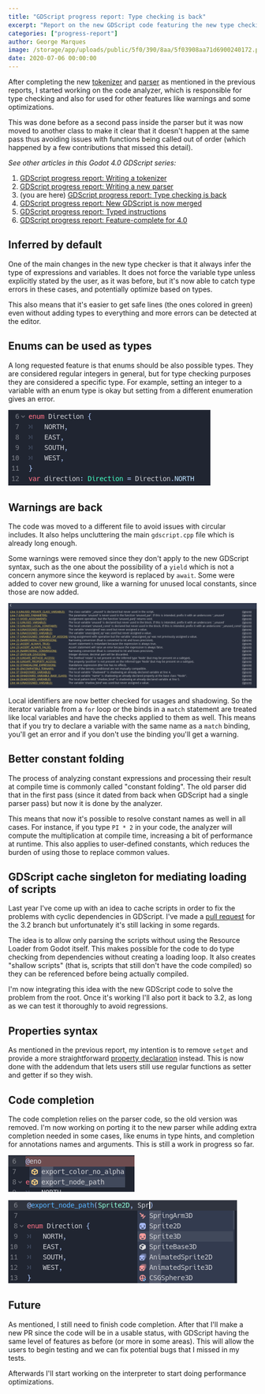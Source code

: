 ```yaml
---
title: "GDScript progress report: Type checking is back"
excerpt: "Report on the new GDScript code featuring the new type checking, warnings, code completion and a few more details."
categories: ["progress-report"]
author: George Marques
image: /storage/app/uploads/public/5f0/390/8aa/5f03908aa71d6900240172.png
date: 2020-07-06 00:00:00
---
```


After completing the new [tokenizer](https://godotengine.org/article/gdscript-progress-report-writing-tokenizer) and [parser](https://godotengine.org/article/gdscript-progress-report-writing-new-parser) as mentioned in the previous reports, I started working on the code analyzer, which is responsible for type checking and also for used for other features like warnings and some optimizations.

This was done before as a second pass inside the parser but it was now moved to another class to make it clear that it doesn't happen at the same pass thus avoiding issues with functions being called out of order (which happened by a few contributions that missed this detail).

*See other articles in this Godot 4.0 GDScript series:*

1. [GDScript progress report: Writing a tokenizer](https://godotengine.org/article/gdscript-progress-report-writing-tokenizer)
2. [GDScript progress report: Writing a new parser](https://godotengine.org/article/gdscript-progress-report-writing-new-parser)
3. (you are here) [GDScript progress report: Type checking is back](https://godotengine.org/article/gdscript-progress-report-type-checking-back)
4. [GDScript progress report: New GDScript is now merged](https://godotengine.org/article/gdscript-progress-report-new-gdscript-now-merged)
5. [GDScript progress report: Typed instructions](https://godotengine.org/article/gdscript-progress-report-typed-instructions)
6. [GDScript progress report: Feature-complete for 4.0](https://godotengine.org/article/gdscript-progress-report-feature-complete-40)

## Inferred by default

One of the main changes in the new type checker is that it always infer the type of expressions and variables. It does not force the variable type unless explicitly stated by the user, as it was before, but it's now able to catch type errors in these cases, and potentially optimize based on types.

This also means that it's easier to get safe lines (the ones colored in green) even without adding types to everything and more errors can be detected at the editor.

## Enums can be used as types

A long requested feature is that enums should be also possible types. They are considered regular integers in general, but for type checking purposes they are considered a specific type. For example, setting an integer to a variable with an enum type is okay but setting from a different enumeration gives an error.

![](/storage/app/media/gdscript-enum-type.png)

## Warnings are back

The code was moved to a different file to avoid issues with circular includes. It also helps uncluttering the main `gdscript.cpp` file which is already long enough.

Some warnings were removed since they don't apply to the new GDScript syntax, such as the one about the possibility of a `yield` which is not a concern anymore since the keyword is replaced by `await`. Some were added to cover new ground, like a warning for unused local constants, since those are now added.

![](/storage/app/media/gdscript-warnings.png)

Local identifiers are now better checked for usages and shadowing. So the iterator variable from a `for` loop or the binds in a `match` statement are treated like local variables and have the checks applied to them as well. This means that if you try to declare a variable with the same name as a `match` binding, you'll get an error and if you don't use the binding you'll get a warning.

## Better constant folding

The process of analyzing constant expressions and processing their result at compile time is commonly called "constant folding". The old parser did that in the first pass (since it dated from back when GDScript had a single parser pass) but now it is done by the analyzer.

This means that now it's possible to resolve constant names as well in all cases. For instance, if you type `PI * 2` in your code, the analyzer will compute the multiplication at compile time, increasing a bit of performance at runtime. This also applies to user-defined constants, which reduces the burden of using those to replace common values.

## GDScript cache singleton for mediating loading of scripts

Last year I've come up with an idea to cache scripts in order to fix the problems with cyclic dependencies in GDScript. I've made a [pull request](https://github.com/godotengine/godot/pull/38118) for the 3.2 branch but unfortunately it's still lacking in some regards.

The idea is to allow only parsing the scripts without using the Resource Loader from Godot itself. This makes possible for the code to do type checking from dependencies without creating a loading loop. It also creates "shallow scripts" (that is, scripts that still don't have the code compiled) so they can be referenced before being actually compiled.

I'm now integrating this idea with the new GDScript code to solve the problem from the root. Once it's working I'll also port it back to 3.2, as long as we can test it thoroughly to avoid regressions.

## Properties syntax

As mentioned in the previous report, my intention is to remove `setget` and provide a more straightforward [property declaration](https://github.com/godotengine/godot-proposals/issues/844) instead. This is now done with the addendum that lets users still use regular functions as setter and getter if so they wish.

## Code completion

The code completion relies on the parser code, so the old version was removed. I'm now working on porting it to the new parser while adding extra completion needed in some cases, like enums in type hints, and completion for annotations names and arguments. This is still a work in progress so far.

![](/storage/app/media/gdscript-completion-annotation.png)

![](/storage/app/media/gdscript-completion-annotation-args.png)

## Future

As mentioned, I still need to finish code completion. After that I'll make a new PR since the code will be in a usable status, with GDScript having the same level of features as before (or more in some areas). This will allow the users to begin testing and we can fix potential bugs that I missed in my tests.

Afterwards I'll start working on the interpreter to start doing performance optimizations.